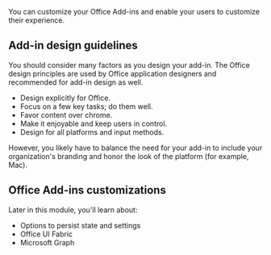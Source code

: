 You can customize your Office Add-ins and enable your users to customize their experience.

## Add-in design guidelines

You should consider many factors as you design your add-in. The Office design principles are used by Office application designers and recommended for add-in design as well.

- Design explicitly for Office.
- Focus on a few key tasks; do them well.
- Favor content over chrome.
- Make it enjoyable and keep users in control.
- Design for all platforms and input methods.

However, you likely have to balance the need for your add-in to include your organization's branding and honor the look of the platform (for example, Mac).

## Office Add-ins customizations

Later in this module, you'll learn about:

- Options to persist state and settings
- Office UI Fabric
- Microsoft Graph
